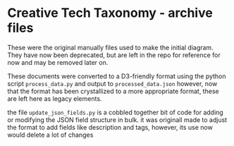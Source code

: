 # Creative Tech Taxonomy - archive files

These were the original manually files used to make the initial diagram. They have now been deprecated, but are left in the repo for reference for now and may be removed later on.


These documents were converted to a D3-friendly format using the python script `process_data.py` and output to `processed_data.json` however, now that the format has been crystallized to a more appropriate format, these are left here as legacy elements.

the file `update_json_fields.py` is a cobbled together bit of code for adding or modifying the JSON field structure in bulk. it was originall made to adjust the format to add fields like description and tags, however, its use now would delete a lot of changes


